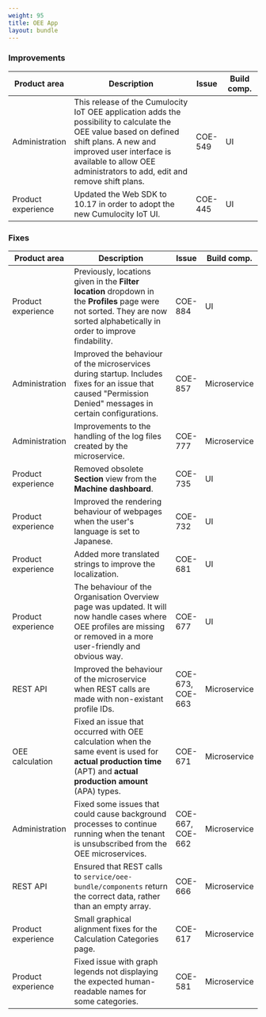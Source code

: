 ```yaml
---
weight: 95
title: OEE App
layout: bundle
---
```


### Improvements


<table ><colgroup>
<col style="width: 17%;">
<col style="width:57%;">
<col style="width: 11%;">
<col style="width: 15%;">
</colgroup>
<thead><tr>
<th>
Product area</th>
<th>
Description</th>
<th>
Issue</th>
<th>Build comp.</th>
</tr>
</thead><tbody>

<tr>
<td>Administration</td>
<td>This release of the Cumulocity IoT OEE application adds the possibility to calculate the OEE value based on defined shift plans. A new and improved user interface is available to allow OEE administrators to add, edit and remove shift plans.</td>
<td>COE-549</td>
<td>UI</td>
</tr>

<tr>
<td>Product experience</td>
<td>Updated the Web SDK to 10.17 in order to adopt the new Cumulocity IoT UI.</td>
<td>COE-445</td>
<td>UI</td>
</tr>

</tbody></table>

### Fixes

<table >
<colgroup>
<col style="width: 17%;">
<col style="width:57%;">
<col style="width: 11%;">
<col style="width: 15%;">
</colgroup>
<thead><tr>
<th>
Product area</th>
<th>
Description</th>
<th>
Issue</th>
<th>Build comp.</th>
</tr>
</thead><tbody>

<tr>
<td>Product experience</td>
<td>Previously, locations given in the <b>Filter location</b> dropdown in the <b>Profiles</b> page were not sorted. They are now sorted alphabetically in order to improve findability. </td>
<td>COE-884</td>
<td>UI</td>
</tr>

<tr>
<td>Administration</td>
<td>Improved the behaviour of the microservices during startup. Includes fixes for an issue that caused "Permission Denied" messages in certain configurations.</td>
<td>COE-857</td>
<td>Microservice</td>
</tr>

<tr>
<td>Administration</td>
<td>Improvements to the handling of the log files created by the microservice.</td>
<td>COE-777</td>
<td>Microservice</td>
</tr>

<tr>
<td>Product experience</td>
<td>Removed obsolete <b>Section</b> view from the <b>Machine dashboard</b>.</td>
<td>COE-735</td>
<td>UI</td>
</tr>

<tr>
<td>Product experience</td>
<td>Improved the rendering behaviour of webpages when the user's language is set to Japanese.</td>
<td>COE-732</td>
<td>UI</td>
</tr>

<tr>
<td>Product experience</td>
<td>Added more translated strings to improve the localization.</td>
<td>COE-681</td>
<td>UI</td>
</tr>

<tr>
<td>Product experience</td>
<td>The behaviour of the Organisation Overview page was updated. It will now handle cases where OEE profiles are missing or removed in a more user-friendly and obvious way.</td>
<td>COE-677</td>
<td>UI</td>
</tr>

<tr>
<td>REST API</td>
<td>Improved the behaviour of the microservice when REST calls are made with non-existant profile IDs. </td>
<td>COE-673, COE-663</td>
<td>Microservice</td>
</tr>

<tr>
<td>OEE calculation</td>
<td>Fixed an issue that occurred with OEE calculation when the same event is used for <b>actual production time</b> (APT) and <b>actual production amount</b> (APA) types.</td>
<td>COE-671</td>
<td>Microservice</td>
</tr>

<tr>
<td>Administration</td>
<td>Fixed some issues that could cause background processes to continue running when the tenant is unsubscribed from the OEE microservices.</td>
<td>COE-667, COE-662</td>
<td>Microservice</td>
</tr>

<tr>
<td>REST API</td>
<td>Ensured that REST calls to <code>service/oee-bundle/components</code> return the correct data, rather than an empty array.</td>
<td>COE-666</td>
<td>Microservice</td>
</tr>

<tr>
<td>Product experience</td>
<td>Small graphical alignment fixes for the Calculation Categories page.</td>
<td>COE-617</td>
<td>Microservice</td>
</tr>

<tr>
<td>Product experience</td>
<td>Fixed issue with graph legends not displaying the expected human-readable names for some categories.</td>
<td>COE-581</td>
<td>Microservice</td>
</tr>

</tbody></table>
